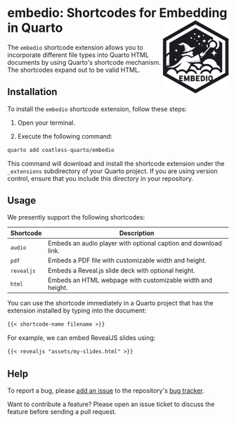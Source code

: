 # embedio: Shortcodes for Embedding in Quarto <img src="logo-embedio.png" align ="right" alt="" width ="150"/>

The `embedio` shortcode extension allows you to incorporate different file types into Quarto HTML documents by using Quarto's shortcode mechanism. The shortcodes expand out to be valid HTML.

## Installation

To install the `embedio` shortcode extension, follow these steps:

1. Open your terminal.

2. Execute the following command:

```bash
quarto add coatless-quarto/embedio
```

This command will download and install the shortcode extension under the `_extensions` subdirectory of your Quarto project. If you are using version control, ensure that you include this directory in your repository.

## Usage

We presently support the following shortcodes:

| Shortcode  | Description                                                     |
|------------|-----------------------------------------------------------------|
| `audio`    | Embeds an audio player with optional caption and download link. |
| `pdf`      | Embeds a PDF file with customizable width and height.           |
| `revealjs` | Embeds a Reveal.js slide deck with optional height.             |
| `html`     | Embeds an HTML webpage with customizable width and height.      |

You can use the shortcode immediately in a Quarto project that has the extension installed by typing into the document:

```md
{{< shortcode-name filename >}}
```

For example, we can embed RevealJS slides using:

```md
{{< revealjs "assets/my-slides.html" >}}
```

## Help

To report a bug, please [add an issue](https://github.com/coatless-quarto/embedio/issues/new) to the repository's [bug tracker](https://github.com/coatless-quarto/embedio/issues).

Want to contribute a feature? Please open an issue ticket to discuss the feature before sending a pull request. 

